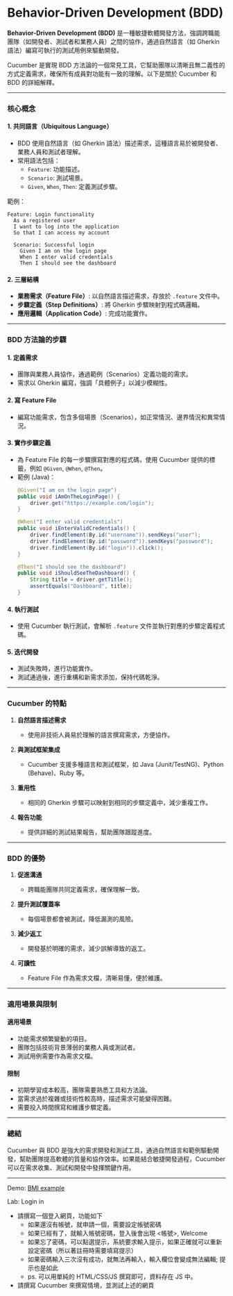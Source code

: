 Behavior-Driven Development (BDD)
===

**Behavior-Driven Development (BDD)** 是一種敏捷軟體開發方法，強調跨職能團隊（如開發者、測試者和業務人員）之間的協作，通過自然語言（如 Gherkin 語法）編寫可執行的測試用例來驅動開發。

Cucumber 是實現 BDD 方法論的一個常見工具，它幫助團隊以清晰且無二義性的方式定義需求，確保所有成員對功能有一致的理解。以下是關於 Cucumber 和 BDD 的詳細解釋。

---

### **核心概念**

#### 1. **共同語言（Ubiquitous Language）**
   - BDD 使用自然語言（如 Gherkin 語法）描述需求，這種語言易於被開發者、業務人員和測試者理解。
   - 常用語法包括：
     - `Feature`: 功能描述。
     - `Scenario`: 測試場景。
     - `Given`, `When`, `Then`: 定義測試步驟。

   範例：
   ```gherkin
   Feature: Login functionality
     As a registered user
     I want to log into the application
     So that I can access my account

     Scenario: Successful login
       Given I am on the login page
       When I enter valid credentials
       Then I should see the dashboard
   ```

#### 2. **三層結構**
   - **業務需求（Feature File）**: 以自然語言描述需求，存放於 `.feature` 文件中。
   - **步驟定義（Step Definitions）**: 將 Gherkin 步驟映射到程式碼邏輯。
   - **應用邏輯（Application Code）**: 完成功能實作。

---

### **BDD 方法論的步驟**

#### 1. **定義需求**
   - 團隊與業務人員協作，通過範例（Scenarios）定義功能的需求。
   - 需求以 Gherkin 編寫，強調「具體例子」以減少模糊性。

#### 2. **寫 Feature File**
   - 編寫功能需求，包含多個場景（Scenarios），如正常情況、邊界情況和異常情況。

#### 3. **實作步驟定義**
   - 為 Feature File 的每一步驟撰寫對應的程式碼，使用 Cucumber 提供的標籤，例如 `@Given`, `@When`, `@Then`。
   - 範例 (Java)：
     ```java
     @Given("I am on the login page")
     public void iAmOnTheLoginPage() {
         driver.get("https://example.com/login");
     }

     @When("I enter valid credentials")
     public void iEnterValidCredentials() {
         driver.findElement(By.id("username")).sendKeys("user");
         driver.findElement(By.id("password")).sendKeys("password");
         driver.findElement(By.id("login")).click();
     }

     @Then("I should see the dashboard")
     public void iShouldSeeTheDashboard() {
         String title = driver.getTitle();
         assertEquals("Dashboard", title);
     }
     ```

#### 4. **執行測試**
   - 使用 Cucumber 執行測試，會解析 `.feature` 文件並執行對應的步驟定義程式碼。

#### 5. **迭代開發**
   - 測試失敗時，進行功能實作。
   - 測試通過後，進行重構和新需求添加，保持代碼乾淨。

---

### **Cucumber 的特點**

1. **自然語言描述需求**
   - 使用非技術人員易於理解的語言撰寫需求，方便協作。

2. **與測試框架集成**
   - Cucumber 支援多種語言和測試框架，如 Java (Junit/TestNG)、Python (Behave)、Ruby 等。

3. **重用性**
   - 相同的 Gherkin 步驟可以映射到相同的步驟定義中，減少重複工作。

4. **報告功能**
   - 提供詳細的測試結果報告，幫助團隊跟蹤進度。

---

### **BDD 的優勢**

1. **促進溝通**
   - 跨職能團隊共同定義需求，確保理解一致。

2. **提升測試覆蓋率**
   - 每個場景都會被測試，降低漏測的風險。

3. **減少返工**
   - 開發基於明確的需求，減少誤解導致的返工。

4. **可讀性**
   - Feature File 作為需求文檔，清晰易懂，便於維護。

---

### **適用場景與限制**

#### **適用場景**
- 功能需求頻繁變動的項目。
- 團隊包括技術背景薄弱的業務人員或測試者。
- 測試用例需要作為需求文檔。

#### **限制**
- 初期學習成本較高，團隊需要熟悉工具和方法論。
- 當需求過於複雜或技術性較高時，描述需求可能變得困難。
- 需要投入時間撰寫和維護步驟定義。

---

### **總結**
Cucumber 與 BDD 是強大的需求開發和測試工具，通過自然語言和範例驅動開發，幫助團隊提高軟體的質量和協作效率。如果能結合敏捷開發過程，Cucumber 可以在需求收集、測試和開發中發揮關鍵作用。


---
Demo: [BMI example](./bmi_cucumber.md)

Lab: Login in
*  請撰寫一個登入網頁，功能如下
   *  如果還沒有帳號，就申請一個，需要設定帳號密碼
   *  如果已經有了，就輸入帳號密碼，登入後會出現 <帳號>, Welcome
   *  如果忘了密碼，可以點選提示，系統要求輸入提示，如果正確就可以重新設定密碼（所以著註冊時需要填寫提示）
   *  如果密碼輸入三次沒有成功，就無法再輸入，輸入欄位會變成無法編輯; 提示也是如此
   *  ps. 可以用單純的 HTML/CSS/JS 撰寫即可，資料存在 JS 中。
*  請撰寫 Cucumber 來撰寫情境，並測試上述的網頁